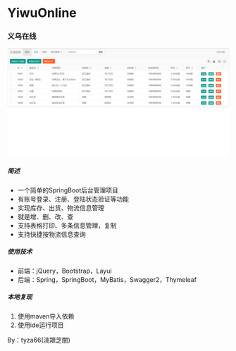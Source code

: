 # YiwuOnline
### 义乌在线

![库存管理界面](./效果/库存管理.png)

##### 简述

- 一个简单的SpringBoot后台管理项目
- 有账号登录、注册、登陆状态验证等功能
- 实现库存、出货、物流信息管理
- 就是增、删、改、查
- 支持表格打印、多条信息管理，复制
- 支持快捷按物流信息查询

##### 使用技术

- 前端：jQuery，Bootstrap，Layui
- 后端：Spring，SpringBoot，MyBatis，Swagger2，Thymeleaf

##### 本地复现

1. 使用maven导入依赖
2. 使用ide运行项目

By：tyza66(洮羱芝闇)